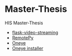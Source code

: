 # Master-Thesis
 HIS Master-Thesis
- [flask-video-streaming](https://github.com/miguelgrinberg/flask-video-streaming)
- [RemotePy](https://github.com/nikhilkumarsingh/RemotePy)
- [Oneye](https://github.com/oneye/oneye)
- [Oneye installer](https://github.com/oneye/installer)

